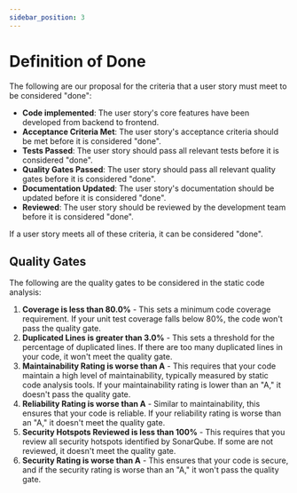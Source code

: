 ```yaml
---
sidebar_position: 3
---
```


# Definition of Done

The following are our proposal for the criteria that a user story must meet to be considered "done":

- **Code implemented**: The user story's core features have been developed from backend to frontend. 
- **Acceptance Criteria Met**: The user story's acceptance criteria should be met before it is considered "done".
- **Tests Passed**: The user story should pass all relevant tests before it is considered "done".
- **Quality Gates Passed**: The user story should pass all relevant quality gates before it is considered "done". 
- **Documentation Updated**: The user story's documentation should be updated before it is considered "done".
- **Reviewed**: The user story should be reviewed by the development team before it is considered "done".

If a user story meets all of these criteria, it can be considered "done".

## Quality Gates

The following are the quality gates to be considered in the static code analysis:

1. **Coverage is less than 80.0%** - This sets a minimum code coverage requirement. If your unit test coverage falls below 80%, the code won't pass the quality gate.
2. **Duplicated Lines is greater than 3.0%** - This sets a threshold for the percentage of duplicated lines. If there are too many duplicated lines in your code, it won't meet the quality gate.
3. **Maintainability Rating is worse than A** - This requires that your code maintain a high level of maintainability, typically measured by static code analysis tools. If your maintainability rating is lower than an "A," it doesn't pass the quality gate.
4. **Reliability Rating is worse than A** - Similar to maintainability, this ensures that your code is reliable. If your reliability rating is worse than an "A," it doesn't meet the quality gate.
5. **Security Hotspots Reviewed is less than 100%** - This requires that you review all security hotspots identified by SonarQube. If some are not reviewed, it doesn't meet the quality gate.
6. **Security Rating is worse than A** - This ensures that your code is secure, and if the security rating is worse than an "A," it won't pass the quality gate.

